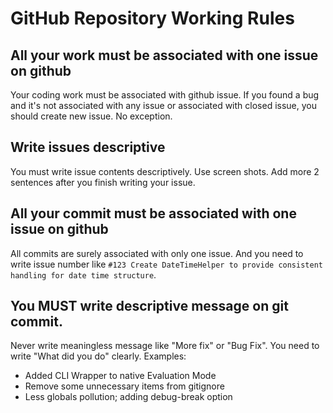 # GitHub Repository Working Rules

## All your work must be associated with one issue on github

Your coding work must be associated with github issue. If you found a bug and it's not associated with any issue or associated with closed issue, you should create new issue. No exception.

## Write issues descriptive

You must write issue contents descriptively. Use screen shots. Add more 2 sentences after you finish writing your issue.

## All your commit must be associated with one issue on github

All commits are surely associated with only one issue. And you need to write issue number like `#123 Create DateTimeHelper to provide consistent handling for date time structure`.

## You MUST write descriptive message on git commit.

Never write meaningless message like "More fix" or "Bug Fix". You need to write "What did you do" clearly.
Examples:

* Added CLI Wrapper to native Evaluation Mode
* Remove some unnecessary items from gitignore
* Less globals pollution; adding debug-break option
